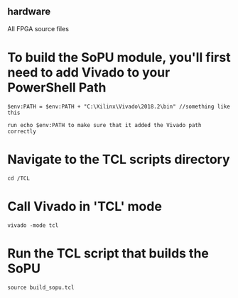 ## hardware
All FPGA source files 


# To build the SoPU module, you'll first need to add Vivado to your PowerShell Path
    $env:PATH = $env:PATH + "C:\Xilinx\Vivado\2018.2\bin" //something like this

    run echo $env:PATH to make sure that it added the Vivado path correctly 

# Navigate to the TCL scripts directory 
    cd /TCL 

# Call Vivado in 'TCL' mode
    vivado -mode tcl

# Run the TCL script that builds the SoPU 
    source build_sopu.tcl 

